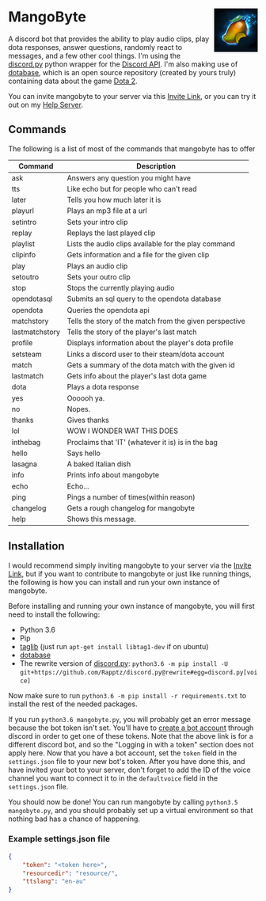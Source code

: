 # MangoByte<img align="right" src="mangobyte.png"/>
A discord bot that provides the ability to play audio clips, play dota responses, answer questions, randomly react to messages, and a few other cool things. I'm using the [discord.py](https://github.com/Rapptz/discord.py) python wrapper for the [Discord API](https://discordapp.com/developers). I'm also making use of [dotabase](https://github.com/mdiller/dotabase), which is an open source repository (created by yours truly) containing data about the game [Dota 2](http://www.dota2.com).

You can invite mangobyte to your server via this [Invite Link](https://discordapp.com/oauth2/authorize?permissions=60480&scope=bot&client_id=213476188037971968), or you can try it out on my [Help Server](https://discord.gg/d6WWHxx).

## Commands
The following is a list of most of the commands that mangobyte has to offer

|        Command|Description |
| --------------|--- |
| ask           | Answers any question you might have |
| tts           | Like echo but for people who can't read |
| later         | Tells you how much later it is |
| playurl       | Plays an mp3 file at a url |
| setintro      | Sets your intro clip |
| replay        | Replays the last played clip |
| playlist      | Lists the audio clips available for the play command |
| clipinfo      | Gets information and a file for the given clip |
| play          | Plays an audio clip |
| setoutro      | Sets your outro clip |
| stop          | Stops the currently playing audio |
| opendotasql   | Submits an sql query to the opendota database |
| opendota      | Queries the opendota api |
| matchstory    | Tells the story of the match from the given perspective |
| lastmatchstory| Tells the story of the player's last match |
| profile       | Displays information about the player's dota profile |
| setsteam      | Links a discord user to their steam/dota account |
| match         | Gets a summary of the dota match with the given id |
| lastmatch     | Gets info about the player's last dota game |
| dota          | Plays a dota response |
| yes           | Oooooh ya. |
| no            | Nopes. |
| thanks        | Gives thanks |
| lol           | WOW I WONDER WAT THIS DOES |
| inthebag      | Proclaims that 'IT' (whatever it is) is in the bag |
| hello         | Says hello |
| lasagna       | A baked Italian dish |
| info          | Prints info about mangobyte |
| echo          | Echo... |
| ping          | Pings a number of times(within reason) |
| changelog     | Gets a rough changelog for mangobyte |
| help          | Shows this message. |

## Installation

I would recommend simply inviting mangobyte to your server via the [Invite Link](https://discordapp.com/oauth2/authorize?permissions=60480&scope=bot&client_id=213476188037971968), but if you want to contribute to mangobyte or just like running things, the following is how you can install and run your own instance of mangobyte.

Before installing and running your own instance of mangobyte, you will first need to install the following:

* Python 3.6
* Pip
* [taglib](http://taglib.org/) (just run `apt-get install libtag1-dev` if on ubuntu)
* [dotabase](https://github.com/mdiller/dotabase)
* The rewrite version of [discord.py](https://github.com/Rapptz/discord.py):
	`python3.6 -m pip install -U git+https://github.com/Rapptz/discord.py@rewrite#egg=discord.py[voice]`

Now make sure to run `python3.6 -m pip install -r requirements.txt` to install the rest of the needed packages.

If you run `python3.6 mangobyte.py`, you will probably get an error message because the bot token isn't set. You'll have to [create a bot account](https://twentysix26.github.io/Red-Docs/red_guide_bot_accounts/) through discord in order to get one of these tokens. Note that the above link is for a different discord bot, and so the "Logging in with a token" section does not apply here. Now that you have a bot account, set the `token` field in the `settings.json` file to your new bot's token. After you have done this, and have invited your bot to your server, don't forget to add the ID of the voice channel you want to connect it to in the `defaultvoice` field in the `settings.json` file.

You should now be done! You can run mangobyte by calling `python3.5 mangobyte.py`, and you should probably set up a virtual environment so that nothing bad has a chance of happening.

### Example settings.json file

```json
{
	"token": "<token here>",
	"resourcedir": "resource/",
	"ttslang": "en-au"
}
```